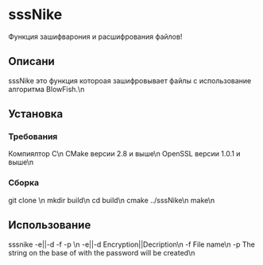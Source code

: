 # sssNike

Функция зашифварония и расшифрования файлов!

## Описани

sssNike это функция котороая зашифровывает файлы с использование алгоритма BlowFish.\n

## Установка
### Требования
Компиялтор C\n
СMake версии 2.8 и выше\n
OpenSSL версии 1.0.1 и выше\n

### Сборка
git clone <URL>\n
mkdir build\n
cd build\n
cmake ../sssNike\n
make\n

## Использование
sssnike -e||-d -f <fileName> -p <pasWd>\n
  -e||-d  Encryption||Decription\n
  -f      File name\n
  -p      The string on the base of with the password will be created\n
